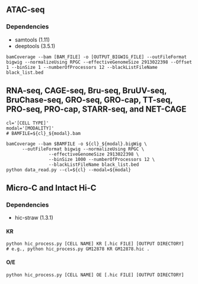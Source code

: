 ## ATAC-seq
### Dependencies
* samtools (1.11)
* deeptools (3.5.1)

```
bamCoverage --bam [BAM_FILE] -o [OUTPUT_BIGWIG_FILE] --outFileFormat bigwig --normalizeUsing RPGC --effectiveGenomeSize 2913022398 --Offset 1 --binSize 1 --numberOfProcessors 12 --blackListFileName black_list.bed
```

## RNA-seq, CAGE-seq, Bru-seq, BruUV-seq, BruChase-seq, GRO-seq, GRO-cap, TT-seq, PRO-seq, PRO-cap, STARR-seq, and NET-CAGE

```
cl='[CELL TYPE]'
modal='[MODALITY]'
# BAMFILE=${cl}_${modal}.bam

bamCoverage --bam $BAMFILE -o ${cl}_${modal}.bigWig \
      --outFileFormat bigwig --normalizeUsing RPGC \
                --effectiveGenomeSize 2913022398 \
                --binSize 1000 --numberOfProcessors 12 \
                --blackListFileName black_list.bed
python data_read.py --cl=${cl} --modal=${modal}
```

## Micro-C and Intact Hi-C
### Dependencies
* hic-straw (1.3.1)
  
#### KR
  ```
  python hic_process.py [CELL NAME] KR [.hic FILE] [OUTPUT DIRECTORY]
  # e.g., python hic_process.py GM12878 KR GM12878.hic .
  ```
#### O/E
  ```
  python hic_process.py [CELL NAME] OE [.hic FILE] [OUTPUT DIRECTORY]
  ```
